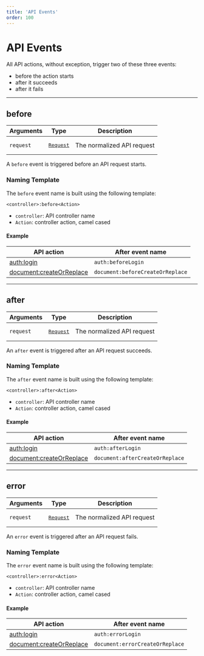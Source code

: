 ```yaml
---
title: 'API Events'
order: 100
---
```


# API Events

<SinceBadge version="1.0.0" />

All API actions, without exception, trigger two of these three events:

- before the action starts
- after it succeeds
- after it fails

---

## before

| Arguments | Type                                                           | Description                |
| --------- | -------------------------------------------------------------- | -------------------------- |
| `request` | <pre><a href=/plugins/1/constructors/request>Request</a></pre> | The normalized API request |

A `before` event is triggered before an API request starts.

### Naming Template

The `before` event name is built using the following template:

`<controller>:before<Action>`

- `controller`: API controller name
- `Action`: controller action, camel cased

#### Example

| API action                                                                                   | After event name                 |
| -------------------------------------------------------------------------------------------- | -------------------------------- |
| [auth:login](/core/1/api/api-reference/controller-auth/login/)                               | `auth:beforeLogin`               |
| [document:createOrReplace](/core/1/api/api-reference/controller-document/create-or-replace/) | `document:beforeCreateOrReplace` |

---

## after

| Arguments | Type                                                           | Description                |
| --------- | -------------------------------------------------------------- | -------------------------- |
| `request` | <pre><a href=/plugins/1/constructors/request>Request</a></pre> | The normalized API request |

An `after` event is triggered after an API request succeeds.

### Naming Template

The `after` event name is built using the following template:

`<controller>:after<Action>`

- `controller`: API controller name
- `Action`: controller action, camel cased

#### Example

| API action                                                                                   | After event name                |
| -------------------------------------------------------------------------------------------- | ------------------------------- |
| [auth:login](/core/1/api/api-reference/controller-auth/login/)                               | `auth:afterLogin`               |
| [document:createOrReplace](/core/1/api/api-reference/controller-document/create-or-replace/) | `document:afterCreateOrReplace` |

---

## error

| Arguments | Type                                                           | Description                |
| --------- | -------------------------------------------------------------- | -------------------------- |
| `request` | <pre><a href=/plugins/1/constructors/request>Request</a></pre> | The normalized API request |

An `error` event is triggered after an API request fails.

### Naming Template

The `error` event name is built using the following template:

`<controller>:error<Action>`

- `controller`: API controller name
- `Action`: controller action, camel cased

#### Example

| API action                                                                                   | After event name                |
| -------------------------------------------------------------------------------------------- | ------------------------------- |
| [auth:login](/core/1/api/api-reference/controller-auth/login/)                               | `auth:errorLogin`               |
| [document:createOrReplace](/core/1/api/api-reference/controller-document/create-or-replace/) | `document:errorCreateOrReplace` |
